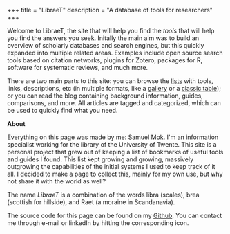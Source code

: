 +++
title = "LibraeT"
description = "A database of tools for researchers"
+++

Welcome to LibraeT, the site that will help you find the *tools* that will help you find the answers you seek. Initally the main aim was to build an overview of scholarly databases and search engines, but this quickly expanded into multiple related areas. Examples include open source search tools based on citation networks, plugins for Zotero, packages for R, software for systematic reviews, and much more.

There are two main parts to this site: you can browse the [lists](@/list/_index.md) with tools, links, descriptions, etc (in multiple formats, like a [gallery](@/list/gallery.md) or a [classic table](@/list/table.md)); or you can read the blog containing background information, guides, comparisons, and more. All articles are tagged and categorized, which can be used to quickly find what you need. 


**About**

Everything on this page was made by me: Samuel Mok. I'm an information specialist working for the library of the University of Twente. This site is a personal project that grew out of keeping a list of bookmarks of useful tools and guides I found. This list kept growing and growing, massively outgrowing the capabilities of the initial systems I used to keep track of it all. I decided to make a page to collect this, mainly for my own use, but why not share it with the world as well?

The name *LibraeT* is a combination of the words libra (scales), brea (scottish for hillside), and Raet (a moraine in Scandanavia). 

The source code for this page can be found on my [Github](https://github.com/utsmok/utsmok.github.io). You can contact me through e-mail or linkedIn by hitting the corresponding icon. 